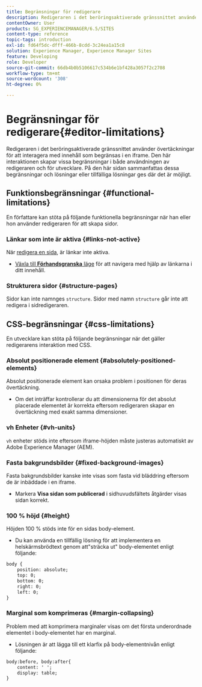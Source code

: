 ```yaml
---
title: Begränsningar för redigerare
description: Redigeraren i det beröringsaktiverade gränssnittet använder övertäckningar för att interagera med innehåll som begränsas i en iframe. Den här interaktionen skapar vissa begränsningar i både användningen av redigeraren och för utvecklare.
contentOwner: User
products: SG_EXPERIENCEMANAGER/6.5/SITES
content-type: reference
topic-tags: introduction
exl-id: fd64f5dc-dfff-466b-8cdd-3c24ea1a15c8
solution: Experience Manager, Experience Manager Sites
feature: Developing
role: Developer
source-git-commit: 66db4b0b5106617c534b6e1bf428a3057f2c2708
workflow-type: tm+mt
source-wordcount: '308'
ht-degree: 0%

---
```


# Begränsningar för redigerare{#editor-limitations}

Redigeraren i det beröringsaktiverade gränssnittet använder övertäckningar för att interagera med innehåll som begränsas i en iframe. Den här interaktionen skapar vissa begränsningar i både användningen av redigeraren och för utvecklare. På den här sidan sammanfattas dessa begränsningar och lösningar eller tillfälliga lösningar ges där det är möjligt.

## Funktionsbegränsningar {#functional-limitations}

En författare kan stöta på följande funktionella begränsningar när han eller hon använder redigeraren för att skapa sidor.

### Länkar som inte är aktiva {#links-not-active}

När [redigera en sida](/help/sites-authoring/editing-content.md), är länkar inte aktiva.

* [Växla till **Förhandsgranska** läge](/help/sites-authoring/editing-content.md#preview-mode) för att navigera med hjälp av länkarna i ditt innehåll.

### Strukturera sidor {#structure-pages}

Sidor kan inte namnges `structure`. Sidor med namn `structure` går inte att redigera i sidredigeraren.

## CSS-begränsningar {#css-limitations}

En utvecklare kan stöta på följande begränsningar när det gäller redigerarens interaktion med CSS.

### Absolut positionerade element {#absolutely-positioned-elements}

Absolut positionerade element kan orsaka problem i positionen för deras övertäckning.

* Om det inträffar kontrollerar du att dimensionerna för det absolut placerade elementet är korrekta eftersom redigeraren skapar en övertäckning med exakt samma dimensioner.

### vh Enheter {#vh-units}

`vh` enheter stöds inte eftersom iframe-höjden måste justeras automatiskt av Adobe Experience Manager (AEM).

### Fasta bakgrundsbilder {#fixed-background-images}

Fasta bakgrundsbilder kanske inte visas som fasta vid bläddring eftersom de är inbäddade i en iframe.

* Markera **Visa sidan som publicerad** i sidhuvudsfältets åtgärder visas sidan korrekt.

### 100 % höjd {#height}

Höjden 100 % stöds inte för en sidas body-element.

* Du kan använda en tillfällig lösning för att implementera en helskärmsbrödtext genom att&quot;sträcka ut&quot; body-elementet enligt följande:

```xml
body {
    position: absolute;
    top: 0;
    bottom: 0;
    right: 0;
    left: 0;
}
```

### Marginal som komprimeras {#margin-collapsing}

Problem med att komprimera marginaler visas om det första underordnade elementet i body-elementet har en marginal.

* Lösningen är att lägga till ett klarfix på body-elementnivån enligt följande:

```xml
body:before, body:after{
    content: ' ';
    display: table;
}
```
